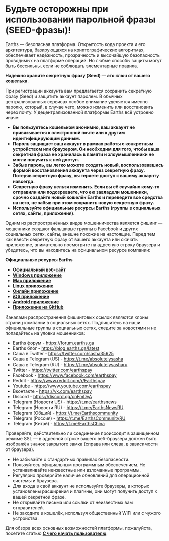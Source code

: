 # Будьте осторожны при использовании парольной фразы (SEED-фразы)!

Earths — безопасная платформа. Открытость кода проекта и его архитектура, базирующаяся на криптографических алгоритмах, обеспечивает надёжность, прозрачность и высочайшую безопасность проводимых на платформе операций. Но любые способы защиты могут быть бессильны, если не соблюдать элементарные правила.

**Надежно храните секретную фразу (Seed) — это ключ от вашего кошелька.**

При регистрации аккаунта вам предлагается сохранить секретную фразу (Seed) и защитить аккаунт паролем. В обычных централизованных сервисах особое внимание уделяется именно паролю, который, в случае чего, можно изменить или восстановить через почту. У децентрализованной платформы Earths всё устроено иначе:

 * **Вы пользуетесь кошельком анонимно, ваш аккаунт не привязывается к электронной почте или к другим идентифицирующим данным.**
 * **Пароль защищает ваш аккаунт в рамках работы с конкретным устройством или браузером. Он необходим для того, чтобы ваша секретная фраза не хранилась в памяти и злоумышленники не могли получить к ней доступ.**
 * **Забыв пароль, вы легко можете создать новый, воспользовавшись формой восстановления аккаунта через секретную фразу. Потеряв секретную фразу, вы теряете доступ к вашему аккаунту навсегда.**
 * **Секретную фразу нельзя изменить. Если вы её случайно кому-то отправили или подозреваете, что ею завладели мошенники, срочно создайте новый кошелёк Earths и переведите все средства на него, не забыв при этом сохранить новую секретную фразу.**
 * **Используйте официальные ресурсы Earths (группы в социальных сетях, сайты, приложения).**

Одним из распространённых видов мошенничества является фишинг — мошенники создают фальшивые группы в Facebook и других социальных сетях, сайты, внешне похожие на настоящие. Перед тем как ввести секретную фразу от вашего аккаунта или скачать приложение, внимательно посмотрите на адресную строку браузера и убедитесь, что вы находитесь на официальном ресурсе компании:

**Официальные ресурсы Earths**

* [**Официальный вэб-сайт**](https://earths.ga)
* [**Windows приложение**](https://earths.ga/EarthsClient-win.zip)
* [**Mac приложение**](https://earths.ga/EarthsClient-mac.dmg)
* [**Linux приложение**](https://earths.ga/EarthsClient-linux.deb)
* [**Онлайн приложение**](https://client.earths.ga)
* [**iOS приложение**](https://itunes.apple.com/us/app/earths-wallet/id1233158971)
* [**Android приложение**](https://play.google.com/store/apps/details?id=com.earthspay.wallet)
* [**Приложение на GitHub**](https://github.com/earthspay/EarthsGUI)

Каналами распространения фишинговых ссылок являются клоны страниц компании в социальных сетях. Подпишитесь на наши официальные группы в социальных сетях, следите за новостями и не попадайтесь на уловки мошенников:

* Earths форум - https://forum.earths.ga
* Earths блог - https://blog.earths.ga/latest
* Саша в Twitter - https://twitter.com/sasha35625
* Саша в Telegram (US) - https://t.me/absolutelysasha
* Саша в Telegram (RU) - https://t.me/absolutelysasharu
* Twitter - https://twitter.com/earthspay
* Facebook - https://www.facebook.com/earthspay
* Reddit - https://www.reddit.com/r/Earthspay
* Youtube - https://www.youtube.com/earthspay
* Вконтакте - https://vk.com/earthspay
* Discord - https://discord.gg/cnFmDyA
* Telegram (Новости US) - https://t.me/earthsnews
* Telegram (Новости RU) - https://t.me/EarthsNewsRU
* Telegram (Общий) - https://t.me/Earthscommunity
* Telegram (Россия) - https://t.me/EarthsCommunityRU
* Telegram (Китай) - https://t.me/EarthsChina

Проверяйте, действительно ли соединение происходит в защищенном режиме SSL — в адресной строке вашего веб-браузера должен быть изображён значок закрытого замка (справа или слева, в зависимости от браузера).

* Не забывайте о стандартных правилах безопасности.
* Пользуйтесь официальным программным обеспечением. Не устанавливайте неизвестные или взломанные программы.
* Регулярно проверяйте наличие обновлений для операционной системы и браузера.
* Для входа в свой аккаунт не используйте браузеры, в которых установлены расширения и плагины, они могут получить доступ к вашей секретной фразе.
* Не открывайте письма или ссылки от неизвестных вам отправителей.
* Не заходите в кошелёк, используя общественный WiFi или с чужого устройства.

Для обзора всех основных возможностей платформы, пожалуйста, посетите статью [**С чего начать пользователю**](/getting-started/as-a-user.md).
